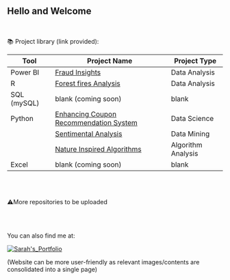 ## Hello and Welcome



<br>

📚 Project library (link provided):

| Tool           | Project Name                                                                                                     | Project Type          |
|----------------|------------------------------------------------------------------------------------------------------------------|---------------|
| Power BI       | [Fraud Insights](https://github.com/sarhp/PowerBI__FraudAnalysis)                                                | Data Analysis |
| R              | [Forest fires Analysis](https://github.com/sarhp/R__ForestFiresAnalysis)                                         | Data Analysis |
| SQL (mySQL)    | blank (coming soon)                                                                                                 | blank  |
| Python         | [Enhancing Coupon Recommendation System](https://github.com/sarhp/Python__EnhancingCouponRecommendationSystem)   | Data Science  |
|                | [Sentimental Analysis](https://github.com/sarhp/Python__TextMiningProject)                                       | Data Mining   |
|                | [Nature Inspired Algorithms](https://github.com/sarhp/Python__NatureInspiredAlgorithms)                          | Algorithm Analysis |
| Excel          | blank (coming soon)                                                                                                | blank |

<br>
<br>

⚠️More repositories to be uploaded

<br>
<br>

You can also find me at: 

[![Sarah's_Portfolio](https://img.shields.io/badge/Sarah's_Portfolio-yellow?style=flat&logo=wordpress&link=https%3A%2F%2Fsarhp.wordpress.com)](https://sarhp.wordpress.com)

(Website can be more user-friendly as relevant images/contents are consolidated into a single page)



